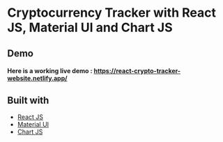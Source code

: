# Cryptocurrency Tracker with React JS, Material UI and Chart JS

## Demo

#### Here is a working live demo : https://react-crypto-tracker-website.netlify.app/


## Built with 

- [React JS](https://reactjs.org/)
- [Material UI](https://v4.mui.com/)
- [Chart JS](https://reactchartjs.github.io/react-chartjs-2/#/)

